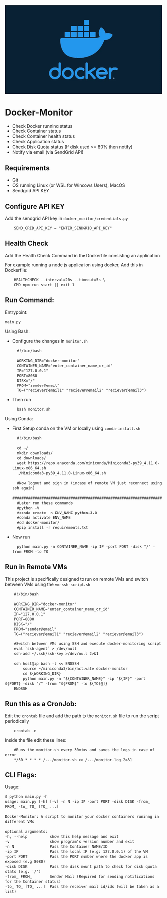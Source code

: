 ![docker](media/docker.png)

# Docker-Monitor
- Check Docker running status
- Check Container status
- Check Container health status
- Check Application status
- Check Disk Quota status (If disk used >= 80% then notify)
- Notify via email (via SendGrid API)

## Requirements
- Git
- OS running Linux (or WSL for Windows Users), MacOS
- Sendgrid API KEY

## Configure API KEY
Add the sendgrid API key in `docker_monitor/credentials.py`
        
        SEND_GRID_API_KEY = "ENTER_SENDGRID_API_KEY"
        

## Health Check
Add the Health Check Command in the Dockerfile consisting an application

For example running a node js application using docker,
Add this in Dockerfile:

        HEALTHCHECK --interval=20s --timeout=5s \
        CMD npm run start || exit 1

## Run Command:
Entrypoint: 
    
    main.py
    
    
Using Bash:

- Configure the changes in `monitor.sh`
        
        #!/bin/bash

        WORKING_DIR="docker-monitor"
        CONTAINER_NAME="enter_container_name_or_id"
        IP="127.0.0.1"
        PORT=8080
        DISK="/"
        FROM="sender@email"
        TO=("reciever@email1" "reciever@email2" "reciever@email3")

- Then run
    
        bash monitor.sh
    
Using Conda:
- First Setup conda on the VM or locally using `conda-install.sh`
        
        #!/bin/bash

        cd ~/
        mkdir downloads/
        cd downloads/
        wget https://repo.anaconda.com/miniconda/Miniconda3-py39_4.11.0-Linux-x86_64.sh
        ./Miniconda3-py39_4.11.0-Linux-x86_64.sh

        #Now logout and sign in (incase of remote VM just reconnect using ssh again)
        ############################################################################
        #Later run these commands
        #python -V
        #conda create -n ENV_NAME python=3.8
        #conda activate ENV_NAME
        #cd docker-monitor/
        #pip install -r requirements.txt
        
        
- Now run 
        
        python main.py -n CONTAINER_NAME -ip IP -port PORT -disk "/" -from FROM -to TO

## Run in Remote VMs
This project is specifically designed to run on remote VMs and switch between VMs
using the `vm-ssh-script.sh`

        #!/bin/bash

        WORKING_DIR="docker-monitor"
        CONTAINER_NAME="enter_container_name_or_id"
        IP="127.0.0.1"
        PORT=8080
        DISK="/"
        FROM="sender@email"
        TO=("reciever@email1" "reciever@email2" "reciever@email3")

        #Switch between VMs using SSH and execute docker-monitoring script
        eval `ssh-agent` > /dev/null
        ssh-add ~/.ssh/ssh-key >/dev/null 2>&1

        ssh host@ip bash -l << ENDSSH
            source ~/miniconda3/bin/activate docker-monitor
            cd ${WORKING_DIR}
            python main.py -n "${CONTAINER_NAME}" -ip "${IP}" -port ${PORT} -disk "/" -from "${FROM}" -to ${TO[@]}
        ENDSSH

## Run this as a CronJob:
Edit the `crontab` file and add the path to the `monitor.sh` file to run the script periodically
        
        crontab -e

Inside the file edit these lines:

        #Runs the monitor.sh every 30mins and saves the logs in case of error
        */30 * * * * /.../monitor.sh >> /.../monitor.log 2>&1
        
        
## CLI Flags:
Usage:

    $ python main.py -h
    usage: main.py [-h] [-v] -n N -ip IP -port PORT -disk DISK -from_ FROM_ -to_ TO_ [TO_ ...]

    Docker-Monitor: A script to monitor your docker containers runinng in different VMs

    optional arguments:
    -h, --help          show this help message and exit
    -v                  show program's version number and exit
    -n N                Pass the Container NAME/ID
    -ip IP              Pass the local IP (e.g: 127.0.0.1) of the VM
    -port PORT          Pass the PORT number where the docker app is exposed (e.g 8080)
    -disk DISK          Pass the disk mount path to check for disk quota stats (e.g. '/')
    -from_ FROM_        Sender Mail (Required for sending notifications for the Container status)
    -to_ TO_ [TO_ ...]  Pass the receiver mail id/ids (will be taken as a list)
